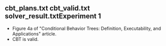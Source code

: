 cbt_plans.txt
cbt_valid.txt
solver_result.txtExperiment 1
------------
- Figure 4a of "Conditional Behavior Trees: Definition, Executability, and Applications" article.
- CBT is valid.